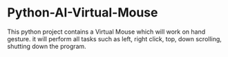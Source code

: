 # Python-AI-Virtual-Mouse
This python project contains a Virtual Mouse which will work on hand gesture. it will perform all tasks such as left, right click, top, down scrolling, shutting down the program.
